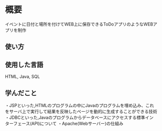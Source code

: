 # 概要
イベントに日付と場所を付けてWEB上に保存できるToDoアプリのようなWEBアプリを制作

## 使い方

## 使用した言語
HTML, Java, SQL

## 学んだこと
・JSPといった,HTMLのプログラムの中にJavaのプログラムを埋め込み、これをサーバ上で実行して結果を反映したページを動的に生成することができる技術
・JDBCといった,Javaのプログラムからデータベースにアクセスする標準インターフェース(API)について
・Apache(Webサーバー)の仕組み
